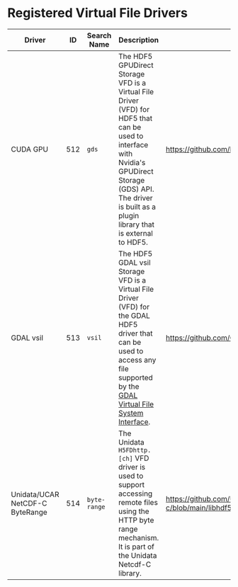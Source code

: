 # Registered Virtual File Drivers

| Driver | ID  | Search Name | Description | URL | Contact |
| ---    | --- | ---         | ---         | --- | ---     |
| CUDA GPU  | 512 | `gds`  | The HDF5 GPUDirect Storage VFD is a Virtual File Driver (VFD) for HDF5 that can be used to interface with Nvidia's GPUDirect Storage (GDS) API. The driver is built as a plugin library that is external to HDF5.| https://github.com/hpc-io/vfd-gds	| Suren Byna (sbyna at lbl dot gov) |
| GDAL vsil |	513	| `vsil` | The HDF5 GDAL vsil Storage VFD is a Virtual File Driver (VFD) for the GDAL HDF5 driver that can be used to access any file supported by the [GDAL Virtual File System Interface](https://gdal.org/user/virtual_file_systems.html). | https://github.com/OSGeo/gdal/blob/master/frmts/hdf5/hdf5vfl.h | Even Rouault (even dot rouault at spatialys dot com) |
| Unidata/UCAR NetCDF-C ByteRange |	514 |	`byte-range` | The Unidata `H5FDhttp.[ch]` VFD driver is used to support accessing remote files using the HTTP byte range mechanism. It is part of the Unidata Netcdf-C library. | https://github.com/Unidata/netcdf-c/blob/main/libhdf5/H5FDhttp.c	| Dennis Heimbigner (dmh at ucar.edu) |
